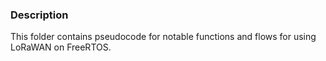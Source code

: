 ### Description
This folder contains pseudocode for notable functions and flows for using LoRaWAN on FreeRTOS.  